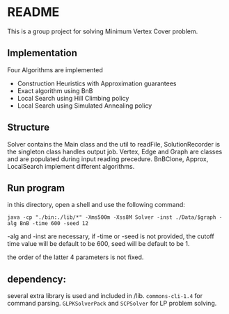 # README
This is a group project for solving Minimum Vertex Cover problem.
## Implementation
Four Algorithms are implemented

  * Construction Heuristics with Approximation guarantees
  * Exact algorithm using BnB
  * Local Search using Hill Climbing policy
  * Local Search using Simulated Annealing policy

## Structure
Solver contains the Main class and the util to readFile, SolutionRecorder is the singleton class handles output job. Vertex, Edge and Graph are classes and are populated during input reading precedure. BnBClone, Approx, LocalSearch implement different algorithms. 

## Run program
in this directory, open a shell and use the following command:

``
java -cp "./bin:./lib/*" -Xms500m -Xss8M Solver -inst ./Data/$graph -alg BnB -time 600 -seed 12
``

-alg and -inst are necessary, if -time or -seed is not provided, the cutoff time value will be default to be 600, seed will be default to be 1.

the order of the latter 4 parameters is not fixed. 

## dependency:
several extra library is used and included in /lib.  ``commons-cli-1.4`` for command parsing.
``GLPKSolverPack`` and ``SCPSolver`` for LP problem solving.

